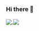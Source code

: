 ### Hi there 👋

<a href="https://github.com/acoustikue/github-readme-stats">
  <img align="center" src="https://github-readme-stats.vercel.app/api/pin/?username=acoustikue&repo=github-readme-stats&show_icons=true" />
</a>
<a href="https://github.com/acoustikue/convoychat">
  <img align="center" src="https://github-readme-stats.vercel.app/api/pin/?username=acoustikue&repo=convoychat" />
</a>

<!--
**acoustikue/acoustikue** is a ✨ _special_ ✨ repository because its `README.md` (this file) appears on your GitHub profile.

Here are some ideas to get you started:

- 🔭 I’m currently working on ...
- 🌱 I’m currently learning ...
- 👯 I’m looking to collaborate on ...
- 🤔 I’m looking for help with ...
- 💬 Ask me about ...
- 📫 How to reach me: ...
- 😄 Pronouns: ...
- ⚡ Fun fact: ...
-->
